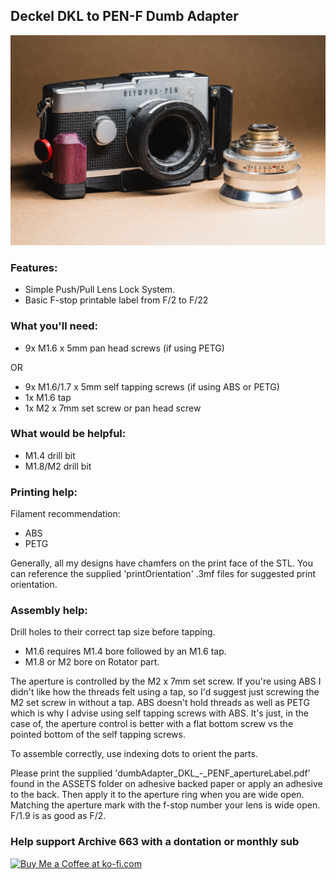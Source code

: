 ## Deckel DKL to PEN-F Dumb Adapter

![DKL to PENF adapter](https://github.com/Archive-663/lensAdapters/blob/main/Olympus%20PEN-F/ASSETS/dumbAdapter_DKL_PENF%20(2).jpg)

### Features:
- Simple Push/Pull Lens Lock System.
- Basic F-stop printable label from F/2 to F/22

### What you'll need:
- 9x M1.6 x 5mm pan head screws (if using PETG)

OR

- 9x M1.6/1.7 x 5mm self tapping screws (if using ABS or PETG)
- 1x M1.6 tap
- 1x M2 x 7mm set screw or pan head screw

### What would be helpful:
- M1.4 drill bit
- M1.8/M2 drill bit

### Printing help:
Filament recommendation:
- ABS
- PETG

Generally, all my designs have chamfers on the print face of the STL. You can reference the supplied 'printOrientation' .3mf files for suggested print orientation.

### Assembly help:
Drill holes to their correct tap size before tapping.
- M1.6 requires M1.4 bore followed by an M1.6 tap.
- M1.8 or M2 bore on Rotator part.

The aperture is controlled by the M2 x 7mm set screw. If you're using ABS I didn't like how the threads felt using a tap, so I'd suggest just screwing the M2 set screw in without a tap. ABS doesn't hold threads as well as PETG which is why I advise using self tapping screws with ABS. It's just, in the case of, the aperture control is better with a flat bottom screw vs the pointed bottom of the self tapping screws.

To assemble correctly, use indexing dots to orient the parts.

Please print the supplied 'dumbAdapter_DKL_-_PENF_apertureLabel.pdf' found in the ASSETS folder on adhesive backed paper or apply an adhesive to the back. Then apply it to the aperture ring when you are wide open. Matching the aperture mark with the f-stop number your lens is wide open. F/1.9 is as good as F/2. 

### Help support Archive 663 with a dontation or monthly sub

<a href='https://ko-fi.com/P5P3MHMSF' target='_blank'><img height='36' style='border:0px;height:36px;' src='https://storage.ko-fi.com/cdn/kofi2.png?v=3' border='0' alt='Buy Me a Coffee at ko-fi.com' /></a>
